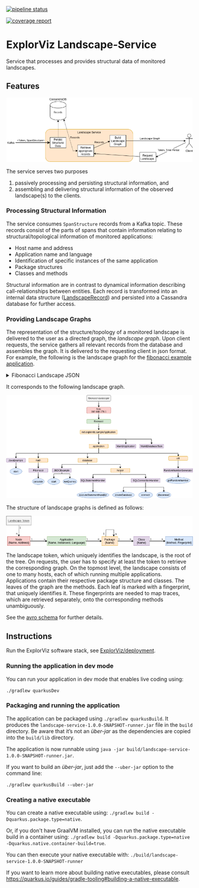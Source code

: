 [![pipeline status](https://git.se.informatik.uni-kiel.de/ExplorViz/code/landscape-service/badges/master/pipeline.svg)](https://git.se.informatik.uni-kiel.de/ExplorViz/code/landscape-service/-/commits/master) 

[![coverage report](https://git.se.informatik.uni-kiel.de/ExplorViz/code/landscape-service/badges/master/coverage.svg)](https://git.se.informatik.uni-kiel.de/ExplorViz/code/landscape-service/-/commits/master)


# ExplorViz Landscape-Service

Service that processes and provides structural data of monitored landscapes.

## Features

![landsacpe graph](.docs/landscape_service.png)

The service serves two purposes

1. passively processing and persisting structural information, and
2. assembling and delivering structural information of the observed landscape(s) to the clients.

### Processing Structural Information

The service consumes `SpanStructure` records from a Kafka topic. 
These records consist of the parts of spans that contain information relating to structural/topological information of monitored applications:

- Host name and address
- Application name and language
- Identification of specific instances of the same application
- Package structures
- Classes and methods

Structural information are in contrast to dynamical information describing call-relationships between entities.
Each record is transformed into an internal data structure ([LandscapeRecord](src/main/avro/landscaperecord.avsc)) and persisted into a Cassandra database for further access.

### Providing Landscape Graphs

The representation of the structure/topology of a monitored landscape is delivered to the user as a directed graph, the *landscape graph*.
Upon client requests, the service gathers all relevant records from the database and assembles the graph.
It is delivered to the requesting client in json format. 
For example, the following is the landscape graph for the [fibonacci example application](https://git.se.informatik.uni-kiel.de/ExplorViz/code/deployment/-/tree/master/example-applications/fibonacci).

<details>
<summary>Fibonacci Landscape JSON</summary>

```json
{
  "landscapeToken" : "fibonacci-landscape",
  "nodes" : [ {
    "ipAddress" : "192.168.178.1",
    "hostName" : "host",
    "applications" : [ {
      "name" : "fibonacci",
      "language" : "java",
      "instanceId" : "1",
      "packages" : [ {
        "name" : "net",
        "subPackages" : [ {
          "name" : "explorviz",
          "subPackages" : [ {
            "name" : "sampleApplication",
            "subPackages" : [ {
              "name" : "application",
              "subPackages" : [ {
                "name" : "math",
                "subPackages" : [ ],
                "classes" : [ {
                  "name" : "Fibonacci",
                  "methods" : [ {
                    "name" : "calculate",
                    "hashCode" : "0b064d846e37337db07991f806a36f4fcacab5517d2801918ba6ba65284c9888"
                  } ]
                } ]
              } ],
              "classes" : [ {
                "name" : "JavaExample",
                "methods" : [ {
                  "name" : "start",
                  "hashCode" : "05dc4a2405adf51e81214c7a8a237ad68bd329939296729619b3c50eb878c114"
                } ]
              } ]
            }, {
              "name" : "database",
              "subPackages" : [ {
                "name" : "helper",
                "subPackages" : [ ],
                "classes" : [ {
                  "name" : "SQLStatementHandler",
                  "methods" : [ {
                    "name" : "executeStatementHandler",
                    "hashCode" : "4a16407ec3a7f718dcbf29804d0f3e77307760bea7b559c0d29a2a34146e0841"
                  } ]
                }, {
                  "name" : "SQLConnectionHandler",
                  "methods" : [ {
                    "name" : "createDatabase",
                    "hashCode" : "add6b7c9487e285cb08bd11208dec851f1e73b6e4a337835b333f29a9b59c407"
                  }, {
                    "name" : "disconnect",
                    "hashCode" : "ce8f8b85e0fb0629658df0418c050521ee7ea66ee3552b1dd7d0860f90fe8117"
                  }, {
                    "name" : "connect",
                    "hashCode" : "f6576f4c545ee315e49c65605dcc851f96bf49e80845ce0ce3c958b45a87557e"
                  } ]
                } ]
              } ],
              "classes" : [ {
                "name" : "JDBCExample",
                "methods" : [ {
                  "name" : "start",
                  "hashCode" : "70bb60fab08e07532ce6e79de333541bc498a7f448c99d934685603d2f06ed8b"
                }, {
                  "name" : "runQueries",
                  "hashCode" : "c5fc10c742e58f3e344816a079e65b2c2c49b28a36659a7a0c20070a66210656"
                } ]
              } ]
            }, {
              "name" : "util",
              "subPackages" : [ ],
              "classes" : [ {
                "name" : "RandomNumberGenerator",
                "methods" : [ {
                  "name" : "getRandomNumber",
                  "hashCode" : "c66b6f4c8acbfa4a65837d721344387bcb7ad2ffa2f733ff44370abccb599c66"
                } ]
              } ]
            } ],
            "classes" : [ {
              "name" : "Main$DatabaseTask",
              "methods" : [ {
                "name" : "run",
                "hashCode" : "4b4c314927bd5061592c8c5a6a194a054216f8fa4e0324f5304ea1179bae2776"
              } ]
            }, {
              "name" : "Main$ApplicationTask",
              "methods" : [ {
                "name" : "run",
                "hashCode" : "97aca15b161345d9f5de793fbde8192a8b16b47138e9dc18d3b76a8b3c7b13d7"
              } ]
            } ]
          } ],
          "classes" : [ ]
        } ],
        "classes" : [ ]
      } ]
    } ]
  } ]
}
```
</details>

It corresponds to the following landscape graph.

![fibonacci landscape](.docs/fibo_graph.png)

The structure of landscape graphs is defined as follows:

![landsacpe graph](.docs/landscape_graph.png)

The landscape token, which uniquely identifies the landscape, is the root of the tree.
On requests, the user has to specify at least the token to retrieve the corresponding graph. 
On the topmost level, the landscape consists of one to many hosts, each of which running multiple applications.
Applications contain their respective package structure and classes. 
The leaves of the graph are the methods. 
Each leaf is marked with a fingerprint, that uniquely identifies it.
These fingerprints are needed to map traces, which are retrieved separately, onto the corresponding methods unambiguously.

See the [avro schema](src/main/avro/landscape.avsc) for further details.


## Instructions

Run the ExplorViz software stack, see [ExplorViz/deployment](https://git.se.informatik.uni-kiel.de/ExplorViz/code/deployment).

### Running the application in dev mode

You can run your application in dev mode that enables live coding using:
```
./gradlew quarkusDev
```

### Packaging and running the application

The application can be packaged using `./gradlew quarkusBuild`.
It produces the `landscape-service-1.0.0-SNAPSHOT-runner.jar` file in the `build` directory.
Be aware that it’s not an _über-jar_ as the dependencies are copied into the `build/lib` directory.

The application is now runnable using `java -jar build/landscape-service-1.0.0-SNAPSHOT-runner.jar`.

If you want to build an _über-jar_, just add the `--uber-jar` option to the command line:
```
./gradlew quarkusBuild --uber-jar
```

### Creating a native executable

You can create a native executable using: `./gradlew build -Dquarkus.package.type=native`.

Or, if you don't have GraalVM installed, you can run the native executable build in a container using: `./gradlew build -Dquarkus.package.type=native -Dquarkus.native.container-build=true`.

You can then execute your native executable with: `./build/landscape-service-1.0.0-SNAPSHOT-runner`

If you want to learn more about building native executables, please consult https://quarkus.io/guides/gradle-tooling#building-a-native-executable.
